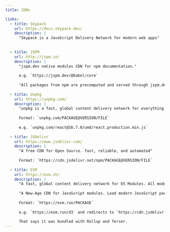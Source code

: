 ```yaml
---
title: CDNs

links:
  - title: Skypack
    url: https://docs.skypack.dev/
    description: |
      "Skypack is a JavaScript Delivery Network for modern web apps"
      
    
  - title: JSPM
    url: http://jspm.io/
    description: |
      "jspm.dev native modules CDN for npm documentation."
      
      e.g. `https://jspm.dev/@babel/core`
      
      "All packages from npm are precomputed and served through jspm.dev and are available at their corresponding URLs."
    
  - title: Unpkg
    url: https://unpkg.com/
    description: |
      "unpkg is a fast, global content delivery network for everything on npm."
      
      Format: `unpkg.com/PACKAGE@VERSION/FILE` 
      
      e.g. `unpkg.com/react@16.7.0/umd/react.production.min.js`
      
  - title: JSDelivr
    url: https://www.jsdelivr.com/
    description: |
      "A free CDN for Open Source. fast, reliable, and automated"
      
      Format: `https://cdn.jsdelivr.net/npm/PACKAGE@VERSION/FILE`
      
  - title: ESM
    url: https://esm.sh/
    description: |
      "A fast, global content delivery network for ES Modules. All modules are transformed to ESM by esbuild in NPM."
      
      "A New-Age CDN for JavaScript modules. Load modern JavaScript packages built for you on-demand. Works in modern web browsers, node.js, and deno."
            
      Format: `https://esm.run/PACKAGE`
      
      e.g. `https://esm.run/d3` and redirects to `https://cdn.jsdelivr.net/npm/d3/+esm`
      
      That says it was bundled with Rollup and Terser.
---
```


